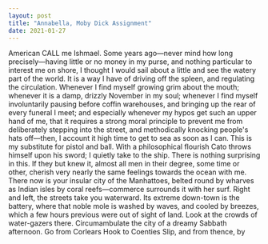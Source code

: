 ```yaml
---
layout: post
title: "Annabella, Moby Dick Assignment"
date: 2021-01-27
---
```


<book>
    <author name = "Herman Melville">
        <nationality>American</nationality>
    </author>
    <title>Moby-Dick, or, The Whale</title>
    <chapter name = "Chapter I>
    <section name = Loomings>
    <page number = "1">
        <body>
            <paragraph>CALL me Ishmael. Some years ago—never mind how long precisely—having little or no money in my purse, and nothing particular to interest me on shore, I thought I would sail about a little and see the watery part of the world. It is a way I have of driving off the spleen, and regulating the circulation. Whenever I find myself growing grim about the mouth; whenever it is a damp, drizzly November in my soul; whenever I find myself involuntarily pausing before coffin warehouses, and bringing up the rear of every funeral I meet; and especially whenever my hypos get such an upper hand of me, that it requires a strong moral principle to prevent me from deliberately stepping into the street, and methodically knocking people's hats off—then, I account it high time to get to sea as soon as I can. This is my substitute for pistol and ball. With a philosophical flourish Cato throws himself upon his sword; I quietly take to the ship. There is nothing surprising in this. If they but knew it, almost all men in their degree, some time or other, cherish very nearly the same feelings towards the ocean with me.</paragraph>
            <paragraph>There now is your insular city of the Manhattoes, belted round by wharves as Indian isles by coral reefs—commerce surrounds it with her surf. Right and left, the streets take you waterward. Its extreme down-town is the battery, where that noble mole is washed by waves, and cooled by breezes, which a few hours previous were out of sight of land. Look at the crowds of water-gazers there.</paragraph>
            <paragraph>Circumambulate the city of a dreamy Sabbath afternoon. Go from Corlears Hook to Coenties Slip, and from thence, by</paragraph>
        </body>
    </page>
    </section>
    </chapter>
</book>
